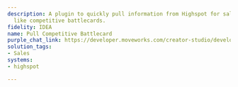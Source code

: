```yaml
---
description: A plugin to quickly pull information from Highspot for sales enablement
  like competitive battlecards.
fidelity: IDEA
name: Pull Competitive Battlecard
purple_chat_link: https://developer.moveworks.com/creator-studio/developer-tools/purple-chat?purple_chat_v1=%7B%22messages%22%3A%5B%7B%22from%22%3A%22USER%22%2C%22text%22%3A%22help+me+find+competitive+battlecard%22%7D%2C%7B%22from%22%3A%22BOT%22%2C%22text%22%3A%22Please+specify+the+name+of+the+competitor.%22%7D%2C%7B%22from%22%3A%22USER%22%2C%22text%22%3A%22Acme+Corp%22%7D%2C%7B%22from%22%3A%22BOT%22%2C%22text%22%3A%22Searching+Highspot+for+competitive+intelligence+on+Acme+Corp...%22%7D%2C%7B%22from%22%3A%22ANNOTATION%22%2C%22text%22%3A%22Fetches+battlecards+from+Highspot+matching+%E2%80%98Acme+Corp%E2%80%99.%22%7D%2C%7B%22from%22%3A%22BOT%22%2C%22text%22%3A%22I+found+the+competitive+battlecard+for+Acme+Corp.%22%2C%22cards%22%3A%5B%7B%22title%22%3A%22Acme+Corp+Competitive+Battlecard%22%2C%22text%22%3A%22%3Ca+href%3D%27https%3A%2F%2Fhighspot.link%2Fbattlecard%2Facmecorp%27%3EView+Full+Details%3C%2Fa%3E%22%7D%5D%7D%5D%2C%22settings%22%3A%7B%22colorStyle%22%3A%22LIGHT%22%2C%22startTime%22%3A%2211%3A43%2BAM%22%2C%22defaultPerson%22%3A%22GWEN%22%2C%22editable%22%3Atrue%2C%22botName%22%3A%22%22%2C%22botImageUrl%22%3A%22%22%7D%7D
solution_tags:
- Sales
systems:
- highspot

---
```

